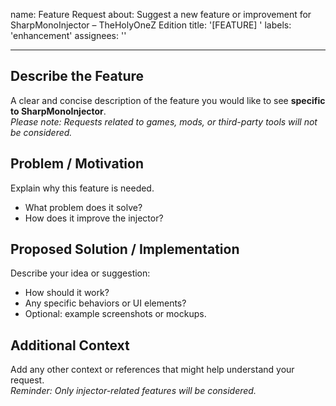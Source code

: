 name: Feature Request
about: Suggest a new feature or improvement for SharpMonoInjector – TheHolyOneZ Edition
title: '[FEATURE] '
labels: 'enhancement'
assignees: ''

---

## Describe the Feature

A clear and concise description of the feature you would like to see **specific to SharpMonoInjector**.  
*Please note: Requests related to games, mods, or third-party tools will not be considered.*

## Problem / Motivation

Explain why this feature is needed.  
- What problem does it solve?  
- How does it improve the injector?

## Proposed Solution / Implementation

Describe your idea or suggestion:  
- How should it work?  
- Any specific behaviors or UI elements?  
- Optional: example screenshots or mockups.

## Additional Context

Add any other context or references that might help understand your request.  
*Reminder: Only injector-related features will be considered.*
